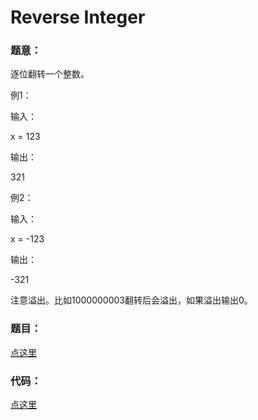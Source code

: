 #	Reverse Integer 


### 题意：
逐位翻转一个整数。

例1：

输入：

x = 123 

输出：

321

例2：

输入：

x = -123

输出：

-321

注意溢出。比如1000000003翻转后会溢出，如果溢出输出0。 

### 题目：
<a href="https://leetcode.com/problems/reverse-integer/" target="_blank">点这里</a>

### 代码：
<a href="./index.cpp">点这里</a>
